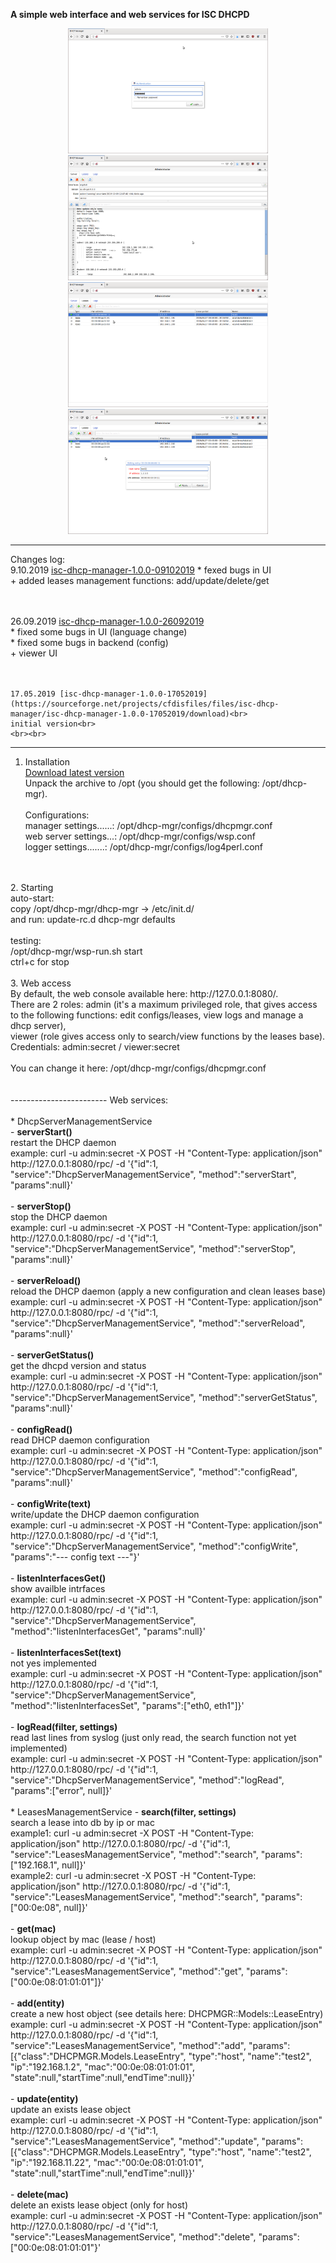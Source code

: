 <b>A simple web interface and web services for ISC DHCPD</b><br>

<p align="center">
 <img width="320" height="200" src="https://github.com/akscf/isc-dhcp-manager/blob/master/sshots/s0.png">
 <img width="320" height="200" src="https://github.com/akscf/isc-dhcp-manager/blob/master/sshots/s1.png">
 <img width="320" height="200" src="https://github.com/akscf/isc-dhcp-manager/blob/master/sshots/s2.png">
 <img width="320" height="200" src="https://github.com/akscf/isc-dhcp-manager/blob/master/sshots/s3.png">
</p>

------------------------
Changes log:
<br>
9.10.2019 [isc-dhcp-manager-1.0.0-09102019](https://sourceforge.net/projects/cfdisfiles/files/isc-dhcp-manager/isc-dhcp-manager-1.0.0-09102019.tar.gz/download)
    * fexed bugs in UI<br>
    + added leases management functions: add/update/delete/get<br>
    <br><br>
    
26.09.2019 [isc-dhcp-manager-1.0.0-26092019](https://sourceforge.net/projects/cfdisfiles/files/isc-dhcp-manager/isc-dhcp-manager-1.0.0-26092019.tar.gz/download)  
    * fixed some bugs in UI (language change)<br>
    * fixed some bugs in backend (config)<br>
    + viewer UI<br>
    <br><br>

    17.05.2019 [isc-dhcp-manager-1.0.0-17052019](https://sourceforge.net/projects/cfdisfiles/files/isc-dhcp-manager/isc-dhcp-manager-1.0.0-17052019/download)<br>
    initial version<br>
    <br><br>
    
------------------------
1. Installation<br>
   [Download latest version](https://sourceforge.net/projects/cfdisfiles/files/isc-dhcp-manager/)<br>
   Unpack the archive to /opt (you should get the following: /opt/dhcp-mgr).<br>
   <br>
   Configurations:<br>
    manager settings......: /opt/dhcp-mgr/configs/dhcpmgr.conf<br>
    web server settings...: /opt/dhcp-mgr/configs/wsp.conf<br>
    logger settings.......: /opt/dhcp-mgr/configs/log4perl.conf<br>
<br>
<br>
2. Starting<br>
   auto-start:<br>
     copy /opt/dhcp-mgr/dhcp-mgr -> /etc/init.d/<br>
     and run: update-rc.d dhcp-mgr defaults<br>
   <br>
   testing:<br>
    /opt/dhcp-mgr/wsp-run.sh start<br>
    ctrl+c for stop
<br>
<br>
3. Web access<br>
   By default, the web console available here: http://127.0.0.1:8080/.<br>
   There are 2 roles: admin (it's a maximum privileged role, that gives access to the following functions: edit configs/leases, view logs and manage a dhcp server),<br>
   viewer (role gives access only to search/view functions by the leases base).<br>
   Credentials: admin:secret / viewer:secret<br>
   <br>
   You can change it here:  /opt/dhcp-mgr/configs/dhcpmgr.conf
<br>
<br>
<br>
------------------------
Web services:<br>  
<br>
  * DhcpServerManagementService<br>
     - <b>serverStart()</b><br>
       restart the DHCP daemon<br>
       example: curl -u admin:secret -X POST -H "Content-Type: application/json" http://127.0.0.1:8080/rpc/ -d '{"id":1, "service":"DhcpServerManagementService", "method":"serverStart", "params":null}'<br>  
       <br>
     - <b>serverStop()</b><br>
       stop the DHCP daemon<br>
       example: curl -u admin:secret -X POST -H "Content-Type: application/json" http://127.0.0.1:8080/rpc/ -d '{"id":1, "service":"DhcpServerManagementService", "method":"serverStop", "params":null}'<br>
       <br>
     - <b>serverReload()</b><br>
       reload the DHCP daemon (apply a new configuration and clean leases base)<br>
       example: curl -u admin:secret -X POST -H "Content-Type: application/json" http://127.0.0.1:8080/rpc/ -d '{"id":1, "service":"DhcpServerManagementService", "method":"serverReload", "params":null}'<br>
       <br>
     - <b>serverGetStatus()</b><br>
       get the dhcpd version and status<br>
       example: curl -u admin:secret -X POST -H "Content-Type: application/json" http://127.0.0.1:8080/rpc/ -d '{"id":1, "service":"DhcpServerManagementService", "method":"serverGetStatus", "params":null}'<br>
       <br>       
     - <b>configRead()</b><br>
       read DHCP daemon configuration<br>
       example: curl -u admin:secret -X POST -H "Content-Type: application/json" http://127.0.0.1:8080/rpc/ -d '{"id":1, "service":"DhcpServerManagementService", "method":"configRead", "params":null}'<br>
       <br>
     - <b>configWrite(text)</b><br>  
       write/update the DHCP daemon configuration<br>
       example: curl -u admin:secret -X POST -H "Content-Type: application/json" http://127.0.0.1:8080/rpc/ -d '{"id":1, "service":"DhcpServerManagementService", "method":"configWrite", "params":"--- config text ---"}'<br>
       <br>
     - <b>listenInterfacesGet()</b><br>
       show availble intrfaces<br>
       example: curl -u admin:secret -X POST -H "Content-Type: application/json" http://127.0.0.1:8080/rpc/ -d '{"id":1, "service":"DhcpServerManagementService", "method":"listenInterfacesGet", "params":null}'<br>
       <br>
     - <b>listenInterfacesSet(text)</b><br>
     	not yes implemented<br>
     	example: curl -u admin:secret -X POST -H "Content-Type: application/json" http://127.0.0.1:8080/rpc/ -d '{"id":1, "service":"DhcpServerManagementService", "method":"listenInterfacesSet", "params":["eth0, eth1"]}'<br>
     	<br>
     - <b>logRead(filter, settings)</b><br>
     	read last lines from syslog (just only read, the search function not yet implemented)<br>
     	example: curl -u admin:secret -X POST -H "Content-Type: application/json" http://127.0.0.1:8080/rpc/ -d '{"id":1, "service":"DhcpServerManagementService", "method":"logRead", "params":["error", null]}'<br>
<br>
  * LeasesManagementService  
     - <b>search(filter, settings)</b><br>
     	search a lease into db by ip or mac<br>
     	example1: curl -u admin:secret -X POST -H "Content-Type: application/json" http://127.0.0.1:8080/rpc/ -d '{"id":1, "service":"LeasesManagementService", "method":"search", "params":["192.168.1", null]}'<br>
     	example2: curl -u admin:secret -X POST -H "Content-Type: application/json" http://127.0.0.1:8080/rpc/ -d '{"id":1, "service":"LeasesManagementService", "method":"search", "params":["00:0e:08", null]}'<br>
     	<br>
     - <b>get(mac)</b><br>
        lookup object by mac (lease / host)<br>
        example: curl -u admin:secret -X POST -H "Content-Type: application/json" http://127.0.0.1:8080/rpc/ -d '{"id":1, "service":"LeasesManagementService", "method":"get", "params":["00:0e:08:01:01:01"]}'<br>
        <br>
     - <b>add(entity)</b><br>
     	create a new host object (see details here: DHCPMGR::Models::LeaseEntry)<br>
     	example: curl -u admin:secret -X POST -H "Content-Type: application/json" http://127.0.0.1:8080/rpc/ -d '{"id":1, "service":"LeasesManagementService", "method":"add", "params":[{"class":"DHCPMGR.Models.LeaseEntry", "type":"host", "name":"test2", "ip":"192.168.1.2", "mac":"00:0e:08:01:01:01", "state":null,"startTime":null,"endTime":null}}'<br>
     	<br>
     - <b>update(entity)</b><br>
     	update an exists lease object<br>
     	example: curl -u admin:secret -X POST -H "Content-Type: application/json" http://127.0.0.1:8080/rpc/ -d '{"id":1, "service":"LeasesManagementService", "method":"update", "params":[{"class":"DHCPMGR.Models.LeaseEntry", "type":"host", "name":"test2", "ip":"192.168.11.22", "mac":"00:0e:08:01:01:01", "state":null,"startTime":null,"endTime":null}}'<br>
     	<br>
     - <b>delete(mac)</b><br>
        delete an exists lease object (only for host)<br>
     	example: curl -u admin:secret -X POST -H "Content-Type: application/json" http://127.0.0.1:8080/rpc/ -d '{"id":1, "service":"LeasesManagementService", "method":"delete", "params":["00:0e:08:01:01:01"}'<br>
     	<br>
<br>